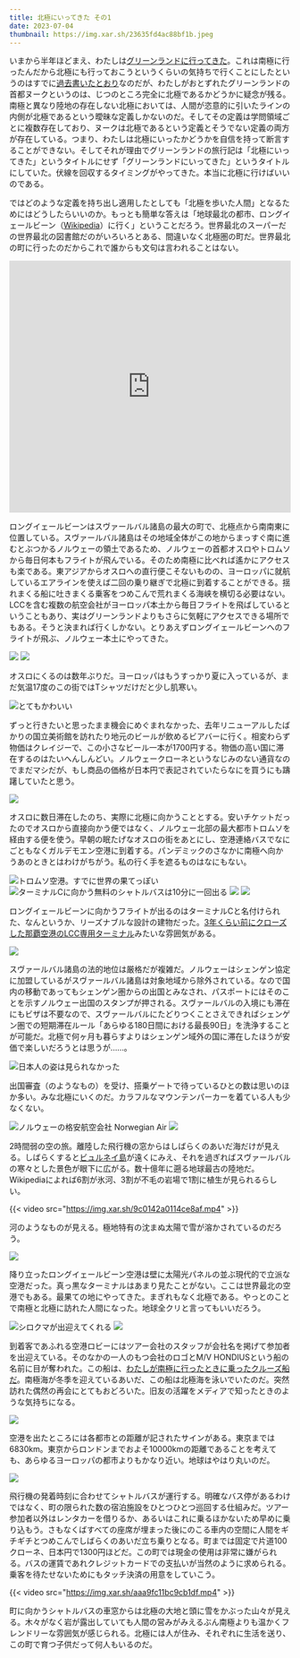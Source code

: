```yaml
---
title: 北極にいってきた その1
date: 2023-07-04
thumbnail: https://img.xar.sh/23635fd4ac88bf1b.jpeg
---
```


いまから半年ほどまえ、わたしは[グリーンランドに行ってきた](/post/1665339277)。これは南極に行ったんだから北極にも行っておこうというくらいの気持ちで行くことにしたというのはすでに[過去書いたとおり](/post/1661132504/)なのだが、わたしがおとずれたグリーンランドの首都ヌークというのは、じつのところ完全に北極であるかどうかに疑念が残る。南極と異なり陸地の存在しない北極においては、人間が恣意的に引いたラインの内側が北極であるという曖昧な定義しかないのだ。そしてその定義は学問領域ごとに複数存在しており、ヌークは北極であるという定義とそうでない定義の両方が存在している。つまり、わたしは北極にいったかどうかを自信を持って断言することができない。そしてそれが理由でグリーンランドの旅行記は「北極にいってきた」というタイトルにせず「グリーンランドにいってきた」というタイトルにしていた。伏線を回収するタイミングがやってきた。本当に北極に行けばいいのである。

ではどのような定義を持ち出し適用したとしても「北極を歩いた人間」となるためにはどうしたらいいのか。もっとも簡単な答えは「地球最北の都市、ロングイェールビーン（[Wikipedia](https://ja.wikipedia.org/wiki/%E3%83%AD%E3%83%B3%E3%82%B0%E3%82%A4%E3%82%A7%E3%83%BC%E3%83%AB%E3%83%93%E3%83%BC%E3%83%B3)）に行く」ということだろう。世界最北のスーパーだの世界最北の図書館だのがいろいろとある、間違いなく北極圏の町だ。世界最北の町に行ったのだからこれで誰からも文句は言われることはない。

<iframe src="https://www.google.com/maps/embed?pb=!1m18!1m12!1m3!1d9693309.811479853!2d2.1711972440096483!3d73.49491293882788!2m3!1f0!2f0!3f0!3m2!1i1024!2i768!4f13.1!3m3!1m2!1s0x459c52d84f4557df%3A0xda86b2caa16495ec!2z44K544O044Kh44O844Or44OQ44Or6Ku45bO244GK44KI44Gz44Ok44Oz44Oe44Kk44Ko44Oz5bO2IOOAkjkxNzAg44Ot44Oz44Kw44Kk44O844Or44OT44Ol44Ko44Oz!5e0!3m2!1sja!2sjp!4v1688419826994!5m2!1sja!2sjp" width="100%" height="450" style="border:0;" allowfullscreen="" loading="lazy" referrerpolicy="no-referrer-when-downgrade"></iframe>

ロングイェールビーンはスヴァールバル諸島の最大の町で、北極点から南南東に位置している。スヴァールバル諸島はその地域全体がこの地からまっすぐ南に進むとぶつかるノルウェーの領土であるため、ノルウェーの首都オスロやトロムソから毎日何本もフライトが飛んでいる。そのため南極に比べれば遙かにアクセスも楽である。東アジアからオスロへの直行便こそないものの、ヨーロッパに就航しているエアラインを使えば二回の乗り継ぎで北極に到着することができる。揺れまくる船に吐きまくる乗客をつめこんで荒れまくる海峡を横切る必要はない。LCCを含む複数の航空会社がヨーロッパ本土から毎日フライトを飛ばしているということもあり、実はグリーンランドよりもさらに気軽にアクセスできる場所でもある。そうと決まれば行くしかない。とりあえずロングイェールビーンへのフライトが飛ぶ、ノルウェー本土にやってきた。

![](https://img.xar.sh/8db37aaedca1d74c.jpeg)
![](https://img.xar.sh/45c01729b748cabf.jpeg)

オスロにくるのは数年ぶりだ。ヨーロッパはもうすっかり夏に入っているが、まだ気温17度のこの街ではTシャツだけだと少し肌寒い。

![とてもかわいい](https://img.xar.sh/e789a1063cb39cd1.jpeg)

ずっと行きたいと思ったまま機会にめぐまれなかった、去年リニューアルしたばかりの国立美術館を訪れたり地元のビールが飲めるビアバーに行く。相変わらず物価はクレイジーで、この小さなビール一本が1700円する。物価の高い国に滞在するのはたいへんしんどい。ノルウェークローネというなじみのない通貨なのでまだマシだが、もし商品の価格が日本円で表記されていたらなにを買うにも躊躇していたと思う。

![](https://img.xar.sh/dc35a1c377d43672.jpeg)

オスロに数日滞在したのち、実際に北極に向かうこととする。安いチケットだったのでオスロから直接向かう便ではなく、ノルウェー北部の最大都市トロムソを経由する便を使う。早朝の眠たげなオスロの街をあとにし、空港連絡バスでなにごともなくガルデモエン空港に到着する。パンデミックのさなかに南極へ向かうあのときとはわけがちがう。私の行く手を遮るものはなにもない。

![トロムソ空港。すでに世界の果てっぽい](https://img.xar.sh/39061e324665bb64.jpeg)
![ターミナルCに向かう無料のシャトルバスは10分に一回出る](https://img.xar.sh/2c1fdd76405c3980.jpeg)
![](https://img.xar.sh/86e198268a0680ac.jpeg)
![](https://img.xar.sh/f9a5c65eef475dcb.jpeg)

ロングイェールビーンに向かうフライトが出るのはターミナルCと名付けられた、なんというか、リーズナブルな設計の建物だった。[3年くらい前にクローズした那覇空港のLCC専用ターミナル](https://www.aviationwire.jp/archives/168386)みたいな雰囲気がある。

![](https://img.xar.sh/6656b664e3753fd6.jpeg)

スヴァールバル諸島の法的地位は厳格だが複雑だ。ノルウェーはシェンゲン協定に加盟しているがスヴァールバル諸島は対象地域から除外されている。なので国内の移動であってもシェンゲン圏からの出国とみなされ、パスポートにはそのことを示すノルウェー出国のスタンプが押される。スヴァールバルの入境にも滞在にもビザは不要なので、スヴァールバルにたどりつくことさえできればシェンゲン圏での短期滞在ルール「あらゆる180日間における最長90日」を洗浄することが可能だ。北極で何ヶ月も暮らすよりはシェンゲン域外の国に滞在したほうが安価で楽しいだろうとは思うが……。

![日本人の姿は見られなかった](https://img.xar.sh/a481691ed72129c9.jpeg)

出国審査（のようなもの）を受け、搭乗ゲートで待っているひとの数は思いのほか多い。みな北極にいくのだ。カラフルなマウンテンパーカーを着ている人も少なくない。

![ノルウェーの格安航空会社 Norwegian Air](https://img.xar.sh/13b8eb5e08b42094.jpeg)
![](https://img.xar.sh/23635fd4ac88bf1b.jpeg)

2時間弱の空の旅。離陸した飛行機の窓からはしばらくのあいだ海だけが見える。しばらくすると[ビュルネイ島](https://ja.wikipedia.org/wiki/%E3%83%93%E3%83%A5%E3%83%AB%E3%83%8D%E3%82%A4%E5%B3%B6)が遠くにみえ、それを過ぎればスヴァールバルの寒々とした景色が眼下に広がる。数十億年に遡る地球最古の陸地だ。Wikipediaによれば6割が氷河、3割が不毛の岩場で1割に植生が見られるらしい。

{{< video src="https://img.xar.sh/9c0142a0114ce8af.mp4" >}}

河のようなものが見える。極地特有の沈まぬ太陽で雪が溶かされているのだろう。

![](https://img.xar.sh/56b1124b8583ac1f.jpeg)

降り立ったロングイェールビーン空港は壁に太陽光パネルの並ぶ現代的で立派な空港だった。真っ黒なターミナルはあまり見たことがない。ここは世界最北の空港でもある。最果ての地にやってきた。まぎれもなく北極である。やっとのことで南極と北極に訪れた人間になった。地球全クリと言ってもいいだろう。

![シロクマが出迎えてくれる](https://img.xar.sh/a982a0d13ded4b31.jpeg)
![](https://img.xar.sh/463a6e36b01addc9.jpeg)

到着客であふれる空港ロビーにはツアー会社のスタッフが会社名を掲げて参加者を出迎えている。そのなかの一人のもつ会社のロゴとM/V HONDIUSという船の名前に目が奪われた。この船は、[わたしが南極に行ったときに乗ったクルーズ船だ](/post/1641087425)。南極海が冬季を迎えているあいだ、この船は北極海を泳いでいたのだ。突然訪れた偶然の再会にとてもおどろいた。旧友の活躍をメディアで知ったときのような気持ちになる。

![](https://img.xar.sh/dc722624f4aaf6e1.jpeg)

空港を出たところには各都市との距離が記されたサインがある。東京までは6830km。東京からロンドンまでおよそ10000kmの距離であることを考えても、あらゆるヨーロッパの都市よりもかなり近い。地球はやはり丸いのだ。

![](https://img.xar.sh/cd86f5840c0a5a00.jpeg)

飛行機の発着時刻に合わせてシャトルバスが運行する。明確なバス停があるわけではなく、町の限られた数の宿泊施設をひとつひとつ巡回する仕組みだ。ツアー参加者以外はレンタカーを借りるか、あるいはこれに乗るほかないため早めに乗り込もう。さもなくばすべての座席が埋まった後にのこる車内の空間に人間をギチギチとつめこんでしばらくのあいだ立ち乗りとなる。町までは固定で片道100クローネ、日本円で1300円ほどだ。この町では現金の使用は非常に嫌がられる。バスの運賃であれクレジットカードでの支払いが当然のように求められる。乗客を待たせないためにもタッチ決済の用意をしていこう。

{{< video src="https://img.xar.sh/aaa9fc11bc9cb1df.mp4" >}}

町に向かうシャトルバスの車窓からは北極の大地と頭に雪をかぶった山々が見える。木々がなく岩が露出していても人間の営みがみえるぶん南極よりも温かくフレンドリーな雰囲気が感じられる。北極には人が住み、それぞれに生活を送り、この町で育つ子供だって何人もいるのだ。
